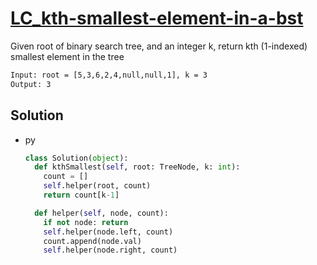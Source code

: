 # [LC_kth-smallest-element-in-a-bst](https://leetcode.com/problems/kth-smallest-element-in-a-bst)

Given root of binary search tree, and an integer k, return kth (1-indexed) smallest element in the tree

```txt
Input: root = [5,3,6,2,4,null,null,1], k = 3
Output: 3
```

## Solution

* py

  ```py
  class Solution(object):
    def kthSmallest(self, root: TreeNode, k: int):
      count = []
      self.helper(root, count)
      return count[k-1]

    def helper(self, node, count):
      if not node: return
      self.helper(node.left, count)
      count.append(node.val)
      self.helper(node.right, count)
  ```
